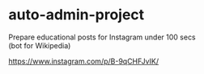 # auto-admin-project
Prepare educational posts for Instagram under 100 secs
<br>
(bot for Wikipedia)

https://www.instagram.com/p/B-9qCHFJvIK/

